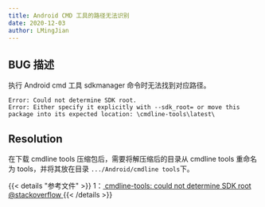 ```yaml
---
title: Android CMD 工具的路径无法识别
date: 2020-12-03
author: LMingJian
---
```


## BUG 描述

执行 Android cmd 工具 sdkmanager 命令时无法找到对应路径。

```shell
Error: Could not determine SDK root. 
Error: Either specify it explicitly with --sdk_root= or move this package into its expected location: \cmdline-tools\latest\
```

## Resolution

在下载 cmdline tools 压缩包后，需要将解压缩后的目录从 cmdline tools 重命名为 tools，并将其放在目录 `.../Android/cmdline tools`下。

{{< details "参考文件" >}}
1：[ cmdline-tools: could not determine SDK root  @stackoverflow ](https://stackoverflow.com/questions/65262340/cmdline-tools-could-not-determine-sdk-root)
{{< /details >}}